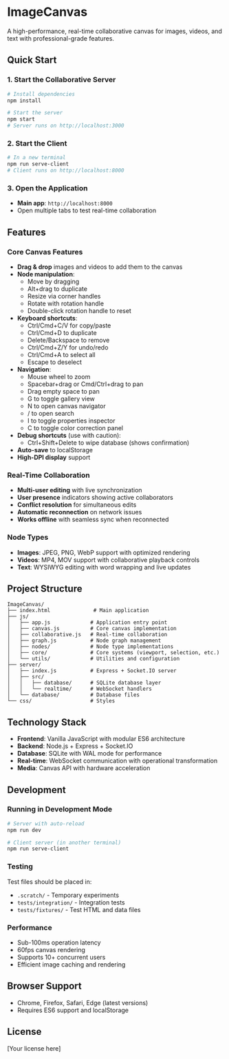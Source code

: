 # ImageCanvas

A high-performance, real-time collaborative canvas for images, videos, and text with professional-grade features.

## Quick Start

### 1. Start the Collaborative Server
```bash
# Install dependencies
npm install

# Start the server
npm start
# Server runs on http://localhost:3000
```

### 2. Start the Client
```bash
# In a new terminal
npm run serve-client
# Client runs on http://localhost:8000
```

### 3. Open the Application
- **Main app**: `http://localhost:8000`
- Open multiple tabs to test real-time collaboration

## Features

### Core Canvas Features
- **Drag & drop** images and videos to add them to the canvas
- **Node manipulation**:
  - Move by dragging
  - Alt+drag to duplicate
  - Resize via corner handles
  - Rotate with rotation handle
  - Double-click rotation handle to reset
- **Keyboard shortcuts**:
  - Ctrl/Cmd+C/V for copy/paste
  - Ctrl/Cmd+D to duplicate
  - Delete/Backspace to remove
  - Ctrl/Cmd+Z/Y for undo/redo
  - Ctrl/Cmd+A to select all
  - Escape to deselect
- **Navigation**:
  - Mouse wheel to zoom
  - Spacebar+drag or Cmd/Ctrl+drag to pan
  - Drag empty space to pan
  - G to toggle gallery view
  - N to open canvas navigator
  - / to open search
  - I to toggle properties inspector
  - C to toggle color correction panel
- **Debug shortcuts** (use with caution):
  - Ctrl+Shift+Delete to wipe database (shows confirmation)
- **Auto-save** to localStorage
- **High-DPI display** support

### Real-Time Collaboration
- **Multi-user editing** with live synchronization
- **User presence** indicators showing active collaborators
- **Conflict resolution** for simultaneous edits
- **Automatic reconnection** on network issues
- **Works offline** with seamless sync when reconnected

### Node Types
- **Images**: JPEG, PNG, WebP support with optimized rendering
- **Videos**: MP4, MOV support with collaborative playback controls
- **Text**: WYSIWYG editing with word wrapping and live updates

## Project Structure

```
ImageCanvas/
├── index.html              # Main application
├── js/
│   ├── app.js             # Application entry point
│   ├── canvas.js          # Core canvas implementation
│   ├── collaborative.js   # Real-time collaboration
│   ├── graph.js           # Node graph management
│   ├── nodes/             # Node type implementations
│   ├── core/              # Core systems (viewport, selection, etc.)
│   └── utils/             # Utilities and configuration
├── server/
│   ├── index.js           # Express + Socket.IO server
│   ├── src/
│   │   ├── database/      # SQLite database layer
│   │   └── realtime/      # WebSocket handlers
│   └── database/          # Database files
└── css/                   # Styles
```

## Technology Stack

- **Frontend**: Vanilla JavaScript with modular ES6 architecture
- **Backend**: Node.js + Express + Socket.IO
- **Database**: SQLite with WAL mode for performance
- **Real-time**: WebSocket communication with operational transformation
- **Media**: Canvas API with hardware acceleration

## Development

### Running in Development Mode
```bash
# Server with auto-reload
npm run dev

# Client server (in another terminal)
npm run serve-client
```

### Testing
Test files should be placed in:
- `.scratch/` - Temporary experiments
- `tests/integration/` - Integration tests  
- `tests/fixtures/` - Test HTML and data files

### Performance
- Sub-100ms operation latency
- 60fps canvas rendering
- Supports 10+ concurrent users
- Efficient image caching and rendering

## Browser Support
- Chrome, Firefox, Safari, Edge (latest versions)
- Requires ES6 support and localStorage

## License
[Your license here]